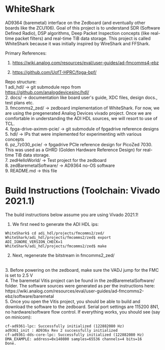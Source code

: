 # WhiteShark

AD9364 (baremetal) interface on the Zedboard (and eventually other boards like the ZCU106).  Goal of this project is to understand SDR (Software Defined Radio), DSP algorithms, Deep Packet Inspection concepts (like real-time packet filters) and real-time TiB data storage.  This project is called WhiteShark because it was initially inspired by WireShark and FFShark.

Primary References:

1.  https://wiki.analog.com/resources/eval/user-guides/ad-fmcomms4-ebz

2.  https://github.com/UofT-HPRC/fpga-bpf/

Repo structure:
<br>
1  adi_hdl/ -> git submodule repo from https://github.com/analogdevicesinc/hdl/
<br>
2.  docs/ -> documentation like board user's guide, XDC files, design docs., test plans  etc.
<br>
3.  fmcomms2_zed/ -> zedboard implementation of WhiteShark.  For now, we are using the pregenerated Analog Devices
vivado project.  Once we are comfortable in understanding the ADI HDL sources, we will resort to use of TCL.
<br>
4.  fpga-drive-aximm-pcie/ -> git submodule of fpgadrive reference designs
<br>
5.  hdl/ -> IPs that were implemented for experimenting with various concepts
<br>
6.  pz_7z030_pcie/ -> fpgadrive PCIe reference design for PicoZed 7030.  This was used as a GHRD (Golden Hardware Reference Design) for real-time TiB data storage.
<br>
7.  zedHelloWorld/ -> Test project for the zedboard
<br>
8. zedBaremetalSoftware/ -> AD9364 no-OS software
<br>
9.   README.md -> this file

# Build Instructions (Toolchain: Vivado 2021.1)

The build instructions below assume you are using Vivado 2021.1!

1.  We first need to generate the ADI HDL ips:
```
WhiteShark$ cd adi_hdl/projects/fmcomms2/zed/
WhiteShark/adi_hdl/projects/fmcomms2/zed$ export ADI_IGNORE_VERSION_CHECK=1
WhiteShark/adi_hdl/projects/fmcomms2/zed$ make
```
2.  Next, regenerate the bitstream in fmcomms2_zed/
<br>
3.  Before powering on the zedboard, make sure the VADJ jump for the FMC is set to 2.5 V
<br>
4.  The baremetal Vitis project can be found in the zedBaremetalSoftware/ folder.  The software sources were generated as per the instructions here:
<br>
https://wiki.analog.com/resources/eval/user-guides/ad-fmcomms2-ebz/software/baremetal
<br>
5.  Once you open the Vitis project, you should be able to build and download the software to the zedboard.   Serial port settings are 115200 8N1, no hardware/software flow control.  If everything works, you should see (say on minicom):

```
cf-ad9361-lpc: Successfully initialized (122882080 Hz)
ad9361_init : AD936x Rev 2 successfully initialized
cf-ad9361-dds-core-lpc: Successfully initialized (122882080 Hz)
DMA_EXAMPLE: address=0x140800 samples=65536 channels=4 bits=16
Done.
```




